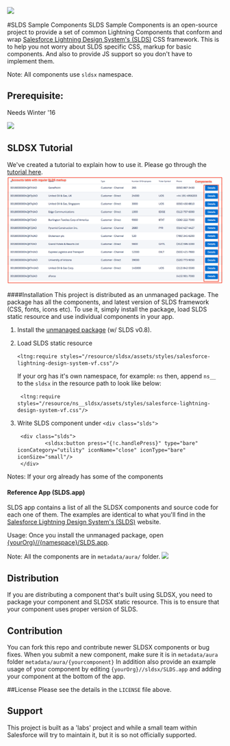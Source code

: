 <image src="https://raw.githubusercontent.com/ForceDotComLabs/sldsx/master/sflabs.png?token=AAmOoRHwmOYSLYk7FmSx_pBZfaG629e4ks5V3LsGwA%3D%3D"/>


#SLDS Sample Components
SLDS Sample Components is an open-source project to provide a set of common Lightning Components that conform and wrap [Salesforce Lightning Design System's (SLDS)](http://getslds.com) CSS framework. This is to help you not worry about SLDS specific CSS, markup for basic components. And also to provide JS support so you don't have to implement them.


Note: All components use `sldsx` namespace.

## Prerequisite:
Needs Winter '16

<image src="tutorial/images/winter16.png" />




## SLDSX Tutorial
We've created a tutorial to explain how to use it. Please go through the <a href="https://github.com/ForceDotComLabs/sldsx/blob/master/tutorial-SLDSX/tutorial.md" target="_blank">tutorial here</a>.
![image](tutorial-SLDSX/accountsAppPic.png)

####Installation
This project is distributed as an unmanaged package. The package has all the components, and latest version of SLDS framework (CSS, fonts, icons etc). To use it, simply install the package, load SLDS static resource and use individual components in your app.

1. Install the [unmanaged package](https://login.salesforce.com/packaging/installPackage.apexp?p0=04tB00000001Y7Z) (w/ SLDS v0.8). 
2. Load SLDS static resource

	```    
	<ltng:require styles="/resource/sldsx/assets/styles/salesforce-lightning-design-system-vf.css"/>

	```
	If your org has it's own namespace, for example: `ns` then, append `ns__` to the `sldsx` in the resource path to look like below:

	```    
	 <ltng:require styles="/resource/ns__sldsx/assets/styles/salesforce-lightning-design-system-vf.css"/>

	```	

3. Write SLDS component under `<div class="slds">` 

        <div class="slds">
                <sldsx:button press="{!c.handlePress}" type="bare" iconCategory="utility" iconName="close" iconType="bare" iconSize="small"/>
        </div>

Notes:
If your org already has some of the components

#### Reference App (SLDS.app)
SLDS app contains a list of all the SLDSX components and source code for each one of them. The examples are identical to what you'll find in the [Salesforce Lightning Design System's (SLDS)](http://www.getslds.com) website.

Usage: Once you install the unmanaged package, open [{yourOrg}//{namespace}/SLDS.app](https://login.salesforce.com/c/SLDS.app).

Note: All the components are in `metadata/aura/` folder.
<image src="https://raw.githubusercontent.com/ForceDotComLabs/sldsx/master/slds-app-small.png?token=AAmOoX_EdgYwpP90hsQsIUFJ6zzW3R2Yks5V3LQ_wA%3D%3D"/>



## Distribution
If you are distributing a component that's built using SLDSX, you need to package your component and SLDSX static resource. This is to ensure that your component uses proper version of SLDS.

## Contribution
You can fork this repo and contribute newer SLDSX components or bug fixes. When you submit a new component, make sure it is in `metadata/aura` folder `metadata/aura/{yourcomponent}` 
In addition also provide an example usage of your component by editing `{yourOrg}//sldsx/SLDS.app` and adding your component at the bottom of the app.

##License
Please see the details in the `LICENSE` file above.



## Support
This project is built as a 'labs' project and while a small team within Salesforce will try to maintain it, but it is so not officially supported.
